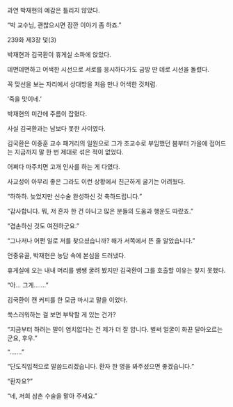 과연 박재현의 예감은 틀리지 않았다.

“박 교수님, 괜찮으시면 잠깐 이야기 좀 하죠.”

239화 제3장 덫(3)

박재현과 김국환이 휴게실 소파에 앉았다.

데면데면하고 어색한 시선으로 서로를 응시하다가도 금방 딴 데로 시선을 돌렸다.

꼭 맞선을 보는 자리에서 상대방을 처음 만나 어색한 것처럼.

‘죽을 맛이네.’

박재현의 미간에 주름이 잡혔다.

사실 김국환과는 남보다 못한 사이였다.

김국환은 이중훈 교수 패거리의 일원으로 그가 조교수로 부임했던 봄부터 가을에 접어드는 지금까지 말 한 번 제대로 섞은 적이 없었다.

어쩌다 마주치면 고개 인사를 하는 게 다였다.

사교성이 아무리 좋은 그라도 이런 상황에서 친근하게 굴기는 어려웠다.

“하하하. 늦었지만 신수술 완성하신 것 축하드립니다.”

“감사합니다. 뭐, 저 혼자 한 건 아니고 많은 분들의 도움과 행운도 따랐죠.”

“겸손하신 것도 여전하군요.”

“그나저나 어쩐 일로 저를 찾으셨습니까? 해가 서쪽에서 뜬 줄 알았습니다.”

언중유골, 박재현은 농담 속에 본심을 드러냈다.

휴게실에 오는 내내 머리를 쌩쌩 굴려 봤지만 김국환이 그를 호출할 이유는 찾지 못했다.

“아… 그게…….”

김국환이 캔 커피를 한 모금 마시고 말을 이었다.

쑥스러워하는 걸 보면 부탁할 게 있는 건가?

“지금부터 하려는 말이 염치없다는 건 제가 더 잘 압니다. 벌써 얼굴이 화끈 달아오르는군요, 후우.”

“…….”

“단도직입적으로 말씀드리겠습니다. 환자 한 명을 봐주셨으면 좋겠습니다.”

“환자요?”

“네, 저희 삼촌 수술을 맡아 주세요.”